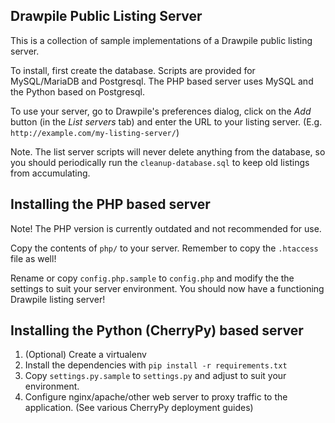 Drawpile Public Listing Server
------------------------------

This is a collection of sample implementations of a Drawpile public listing server.

To install, first create the database. Scripts are provided for MySQL/MariaDB and Postgresql.
The PHP based server uses MySQL and the Python based on Postgresql.

To use your server, go to Drawpile's preferences dialog, click on
the *Add* button (in the *List servers* tab) and enter the URL to your listing server. (E.g. `http://example.com/my-listing-server/`)

Note. The list server scripts will never delete anything from the database, so
you should periodically run the `cleanup-database.sql` to keep old listings
from accumulating.

## Installing the PHP based server

Note! The PHP version is currently outdated and not recommended for use.

Copy the contents of `php/` to your server. Remember to copy the `.htaccess` file as well!

Rename or copy `config.php.sample` to `config.php` and modify the the settings
to suit your server environment. You should now have a functioning Drawpile listing server!

## Installing the Python (CherryPy) based server

1. (Optional) Create a virtualenv
2. Install the dependencies with `pip install -r requirements.txt`
3. Copy `settings.py.sample` to `settings.py` and adjust to suit your environment.
4. Configure nginx/apache/other web server to proxy traffic to the application. (See various CherryPy deployment guides)

